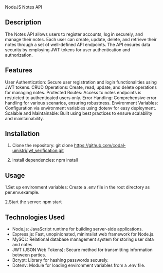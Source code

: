 NodeJS Notes API

## Description

The Notes API allows users to register accounts, log in securely, and manage their notes. Each user can create, update, delete, and retrieve their notes through a set of well-defined API endpoints. The API ensures data security by employing JWT tokens for user authentication and authorization.


##  Features

User Authentication: Secure user registration and login functionalities using JWT tokens.
CRUD Operations: Create, read, update, and delete operations for managing notes.
Protected Routes: Access to notes endpoints is restricted to authenticated users only.
Error Handling: Comprehensive error handling for various scenarios, ensuring robustness.
Environment Variables: Configuration via environment variables using dotenv for easy deployment.
Scalable and Maintainable: Built using best practices to ensure scalability and maintainability.


## Installation

1. Clone the repository: 
   git clone https://github.com/codal-umistri/jwt_verification.git

2. Install dependencies:
   npm install


## Usage

1.Set up environment variables:
Create a .env file in the root directory as per.env.example.

2.Start the server:
npm start

## Technologies Used

- Node.js: JavaScript runtime for building server-side applications.
- Express.js: Fast, unopinionated, minimalist web framework for Node.js.
- MySQL: Relational database management system for storing user data and notes.
- JWT (JSON Web Tokens): Secure method for transmitting information between parties.
- Bcrypt: Library for hashing passwords securely.
- Dotenv: Module for loading environment variables from a .env file.

